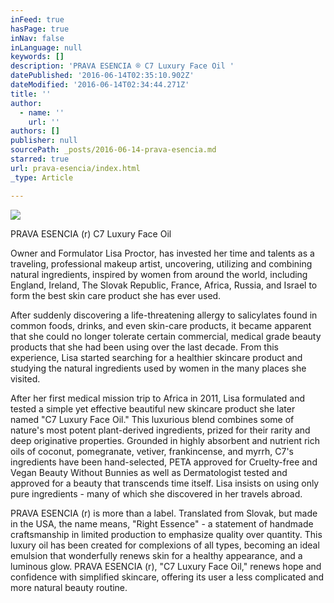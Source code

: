 ```yaml
---
inFeed: true
hasPage: true
inNav: false
inLanguage: null
keywords: []
description: 'PRAVA ESENCIA ® C7 Luxury Face Oil '
datePublished: '2016-06-14T02:35:10.902Z'
dateModified: '2016-06-14T02:34:44.271Z'
title: ''
author:
  - name: ''
    url: ''
authors: []
publisher: null
sourcePath: _posts/2016-06-14-prava-esencia.md
starred: true
url: prava-esencia/index.html
_type: Article

---
```

![](https://s3-us-west-2.amazonaws.com/the-grid-img/p/6e964384cca246fa066f02c488722efaacb11d7d.jpg)

PRAVA ESENCIA (r) C7 Luxury Face Oil 

Owner and Formulator Lisa Proctor, has invested her time and talents as a traveling, professional makeup artist, uncovering, utilizing and combining natural ingredients, inspired by women from around the world, including England, Ireland, The Slovak Republic, France, Africa, Russia, and Israel to form the best skin care product she has ever used. 

After suddenly discovering a life-threatening allergy to salicylates found in common foods, drinks, and even skin-care products, it became apparent that she could no longer tolerate certain commercial, medical grade beauty products that she had been using over the last decade. From this experience, Lisa started searching for a healthier skincare product and studying the natural ingredients used by women in the many places she visited. 

After her first medical mission trip to Africa in 2011, Lisa formulated and tested a simple yet effective beautiful new skincare product she later named "C7 Luxury Face Oil." This luxurious blend combines some of nature's most potent plant-derived ingredients, prized for their rarity and deep originative properties. Grounded in highly absorbent and nutrient rich oils of coconut, pomegranate, vetiver, frankincense, and myrrh, C7's ingredients have been hand-selected, PETA approved for Cruelty-free and Vegan Beauty Without Bunnies as well as Dermatologist tested and approved for a beauty that transcends time itself. Lisa insists on using only pure ingredients - many of which she discovered in her travels abroad. 

PRAVA ESENCIA (r) is more than a label. Translated from Slovak, but made in the USA, the
name means, "Right Essence" - a statement of handmade craftsmanship in limited production to
emphasize quality over quantity. This luxury oil has been created for complexions of all types,
becoming an ideal emulsion that wonderfully renews skin for a healthy appearance, and a
luminous glow. PRAVA ESENCIA (r), "C7 Luxury Face Oil," renews hope and confidence with
simplified skincare, offering its user a less complicated and more natural beauty routine.